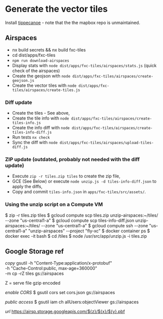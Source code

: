 # Generate the vector tiles

Install [tippecanoe](https://github.com/felt/tippecanoe) - note that the the mapbox repo is unmaintained.

## Airspaces

- nx build secrets && nx build fxc-tiles
- cd dist/apps/fxc-tiles
- `npm run download-airspaces`
- Display stats with `node dist/apps/fxc-tiles/airspaces/stats.js` (quick check of the airspaces)
- Create the geojson with `node dist/apps/fxc-tiles/airspaces/create-geojson.js`
- Create the vector tiles with `node dist/apps/fxc-tiles/airspaces/create-tiles.js`

### Diff update

- Create the tiles - See above,
- Create the tile info with `node dist/apps/fxc-tiles/airspaces/create-tiles-info.js`
- Create the info diff with `node dist/apps/fxc-tiles/airspaces/create-tiles-info-diff.js`
- Run tests `nx check`
- Sync the diff with `node dist/apps/fxc-tiles/airspaces/upload-tiles-diff.js`

### ZIP update (outdated, probably not needed with the diff update)

- Execute `zip -r tiles.zip tiles` to create the zip file,
- GCE (See Below) or execute `node unzip.js -d tiles-info-diff.json` to apply the diffs,
- Copy and commit `tiles-info.json` in `apps/fxc-tiles/src/assets/`.

### Using the unzip script on a Compute VM

$ zip -r tiles.zip tiles
$ gcloud compute scp tiles.zip unzip-airspaces:~/tiles/ --zone "us-central1-a"
$ gcloud compute scp tiles-info-diff.json unzip-airspaces:~/tiles/ --zone "us-central1-a"
$ gcloud compute ssh --zone "us-central1-a" "unzip-airspaces" --project "fly-xc"
$ docker container ps
$ docker exec -it <NAME> bash
$ cd /tiles
$ node /usr/src/app/unzip.js -i tiles.zip

## Google Storage ref

_copy_
gsutil -h "Content-Type:application/x-protobuf" \
 -h "Cache-Control:public, max-age=360000" \
 -m cp -rZ tiles gs://airspaces

Z = serve file gzip encoded

_enable CORS_
$ gsutil cors set cors.json gs://airspaces

_public access_
$ gsutil iam ch allUsers:objectViewer gs://airspaces

_url_
<https://airsp.storage.googleapis.com/${z}/${x}/${y}.pbf>

